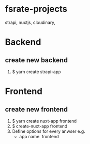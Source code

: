 # fsrate-projects
strapi, nuxtjs, cloudinary, 

# Backend
## create new backend
<ol list-style-type="space-counter">
  <li>$ yarn create strapi-app</li>
</ol>

# Frontend
## create new frontend
  1. $ yarn create nuxt-app frontend
  2. $ create-nuxt-app frontend
  3. Define options for every anwser
    e.g.
      - app name: frontend
      